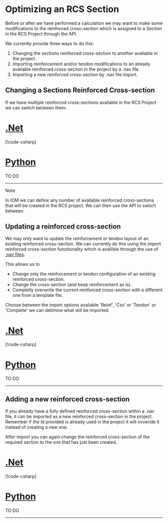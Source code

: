 # Optimizing an RCS Section

Before or after we have performed a calculation we may want to make some modifications to the reinforced cross-section which is assigned to a Section in the RCS Project through the API. 

We currently provide three ways to do this:

1. Changing the sections reinforced cross-section to another avaliable in the project.
2. Importing reinforcement and/or tendon modifications to an already avaliable reinforced cross-section in the project by a .nav file. 
3. Importing a new reinforced cross-section by .nav file import. 

## Changing a Sections Reinforced Cross-section

If we have multiple reinforced cross-sections avaliable in the RCS Project we can switch between them.

# [.Net](#tab/linux)

[!code-csharp[](../../../../examples/api/csharp/rcs/Rcs-Api-Console-Tester/RcsConsoleApp/RcsCodeSamples.cs#changereinforcedcrosssection)]

# [Python](#tab/windows)

TO DO

---


> [!NOTE]
> In IOM we can define any number of avaliable reinforced cross-sections that will be created in the RCS project. We can then use the API to switch between.

## Updating a reinforced cross-section

We may only want to update the reinforcement or tendon layout of an existing reinforced cross-section. We can  currently do this using the import reinforced cross-section functionality which is avaliible through the use of [.nav files](https://www.ideastatica.com/support-center/import-export-cross-section-reinforcement-and-tendons-in-rcs).

This allows us to

* Change only the reinforcement or tendon configuration of an existing reinforced cross-section.
* Change the cross-section (and keep reinforcement as is). 
* Completly overwrite the current reinforced cross-section with a different one from a template file.

Choose between the import options avaliable 'Reinf', 'Css' or 'Tendon' or 'Complete' we can detimine what will be imported.

# [.Net](#tab/linux)

[!code-csharp[](../../../../examples/api/csharp/rcs/Rcs-Api-Console-Tester/RcsConsoleApp/RcsCodeSamples.cs#changereinforcedcsslayout)]

# [Python](#tab/windows)

TO DO

---

## Adding a new reinforced cross-section

If you already have a fully defined reinforced cross-section within a .nav file, it can be imported as a new reinforced cross-section in the project. Remember if the Id provided is already used in the project it will ovveride it instead of creating a new one.

After import you can again change the reinforced cross-section of the required section to the one that has just been created.

# [.Net](#tab/linux)

[!code-csharp[](../../../../examples/api/csharp/rcs/Rcs-Api-Console-Tester/RcsConsoleApp/RcsCodeSamples.cs#addreinforcedcss)]

# [Python](#tab/windows)

TO DO

---
